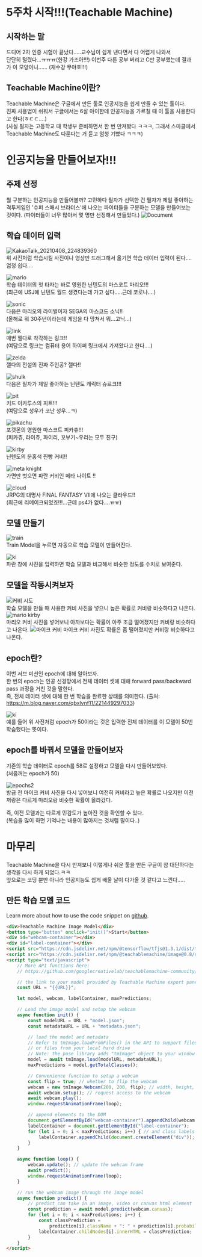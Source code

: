 5주차 시작!!!(Teachable Machine)
===========
시작하는 말
-----------
드디어 2차 인증 시험이 끝났다.....교수님이 쉽게 낸다면서 다 어렵게 나와서                   
단단히 털렸다...ㅠㅠㅠ(한강 가즈아!!!)          이번주 다른 공부 버리고 C만 공부했는데 결과가 이 모양이니......
(재수강 무야호!!!)

Teachable Machine이란?
---------
Teachable Machine은 구글에서 만든 툴로 인공지능을 쉽게 만들 수 있는 툴이다.                
진짜 사용법이 쉬워서 구글에서는 6살 아이한테 인공지능을 가르칠 때 이 툴을 사용한다고 한다(ㅎㄷㄷ....)                    
(사실 필자는 고등학교 때 학생부 준비하면서 한 번 만져봤다 ㅋㅋㅋ, 그래서 스마클에서 Teachable Machine도 다룬다는 거 듣고 엄청 기뻤다 ㅋㅋㅋ) 

 인공지능을 만들어보자!!!
 ===========
 주제 선정
 ----------
 뭘 구분하는 인공지능을 만들어볼까?           고민하다 필자가 선택한 건 필자가 제일 좋아하는 격투게임인 '슈퍼 스매시 브라더스'에 나오는 파이터들을 구분하는 모델을 만들어보는 것이다.
 (파이터들이 너무 많아서 몇 명만 선정해서 만들었다.)
 ![Document](https://user-images.githubusercontent.com/81175672/119004373-75bfc800-b9c9-11eb-9c09-412a1ca80a43.jpg)
 
 학습 데이터 입력
 --------
![KakaoTalk_20210408_224839360](https://user-images.githubusercontent.com/81175672/119004712-c0d9db00-b9c9-11eb-9a7d-cc90d27e5a24.jpg)                      
위 사진처럼 학습시킬 사진이나 영상만 드래그해서 옮기면 학습 데이터 입력이 된다....엄청 쉽다....

![mario](https://user-images.githubusercontent.com/81175672/119004919-f088e300-b9c9-11eb-8d98-81b1cb9f9bb9.JPG)                  
학습 데이터의 첫 타자는 바로 영원한 닌텐도의 마스코트 마리오!!!                     
(최근에 USJ에 닌텐도 월드 생겼다는데 가고 싶다.....근데 코로나....)

![sonic](https://user-images.githubusercontent.com/81175672/119005134-27f78f80-b9ca-11eb-8c5b-508654c22b70.JPG)                       
다음은 마리오의 라이벌이자 SEGA의 마스코드 소닉!!                     
(올해로 뭐 30주년이라는데 게임을 다 망쳐서 뭐...고닉...)

![link](https://user-images.githubusercontent.com/81175672/119005700-a5bb9b00-b9ca-11eb-88b8-8ca5b338866f.JPG)                      
매번 젤다로 착각하는 링크!!                   
(여담으로 링크는 컴퓨터 용어 하이퍼 링크에서 가져왔다고 한다....)

![zelda](https://user-images.githubusercontent.com/81175672/119006242-27abc400-b9cb-11eb-967d-f15e3503d9c7.JPG)                
젤다의 전설의 진짜 주인공? 젤다!!

![shulk](https://user-images.githubusercontent.com/81175672/119006400-4c07a080-b9cb-11eb-8cf4-a9615f86ecb9.JPG)                 
다음은 필자가 제일 좋아하는 닌텐도 캐릭터 슈르크!!!

![pit](https://user-images.githubusercontent.com/81175672/119006492-6477bb00-b9cb-11eb-9f76-7aa0f18dbc59.JPG)                  
키드 이카루스의 피트!!!                      
(여담으로 성우가 코난 성우...ㅋ)

![pikachu](https://user-images.githubusercontent.com/81175672/119006754-98eb7700-b9cb-11eb-8d3d-8b928420549c.JPG)                    
포켓몬의 영원한 마스코트 피카츄!!!                  
(피카츄, 라이츄, 파이리, 꼬부기~우리는 모두 친구)

![kirby](https://user-images.githubusercontent.com/81175672/119006909-bf111700-b9cb-11eb-9ebb-7a59167b0b4d.JPG)                      
닌텐도의 분홍색 찐빵 커비!!

![meta knight](https://user-images.githubusercontent.com/81175672/119006972-cf28f680-b9cb-11eb-92a4-e21ed16c4039.JPG)                    
가면만 벗으면 파란 커비인 메타 나이트 !!

![cloud](https://user-images.githubusercontent.com/81175672/119007255-0697a300-b9cc-11eb-83ca-8ef5c72be36d.JPG)                     
JRPG의 대명사 FINAL FANTASY VII에 나오는 클라우드!!                           
(최근에 리메이크되었죠!!!...근데 ps4가 없다....ㅠㅠ)                      

모델 만들기
--------
![train](https://user-images.githubusercontent.com/81175672/119008047-c2f16900-b9cc-11eb-8621-26531d5353ce.JPG)                         
Train Model을 누르면 자동으로 학습 모델이 만들어진다.


![ki](https://user-images.githubusercontent.com/81175672/119007867-976e7e80-b9cc-11eb-9c81-0fcf072076d7.JPG)            
파란 창에 사진을 입력하면 학습 모델과 비교해서 비슷한 정도를 수치로 보여준다.

모델을 작동시켜보자
---------
![커비 시도](https://user-images.githubusercontent.com/81175672/119008487-2e3b3b00-b9cd-11eb-8f9d-c73965f5d53c.JPG)                           
학습 모델을 만들 때 사용한 커비 사진을 넣으니 높은 확률로 커비랑 비슷하다고 나온다.
![mario kirby](https://user-images.githubusercontent.com/81175672/119008641-532fae00-b9cd-11eb-9bbd-e96ef9453157.JPG)                  
마리오 커비 사진을 넣어보니 아까보다는 확률이 아주 조금 떨어졌지만 커비랑 비슷하다고 나온다.
![마이크 커비](https://user-images.githubusercontent.com/81175672/119008805-72c6d680-b9cd-11eb-9227-3af1fe889105.JPG)
마이크 커비 사진도 확률은 좀 떨어졌지만 커비랑 비슷하다고 나온다.

epoch란?
----------
이번 서브 미션인 epoch에 대해 알아보자.            
한 번의 epoch는 인공 신경망에서 전체 데이터 셋에 대해 forward pass/backward pass 과정을 거친 것을 말한다.                 
즉, 전체 데이터 셋에 대해 한 번 학습을 완료한 상태를 의미한다.
(출처: https://m.blog.naver.com/qbxlvnf11/221449297033)

![ki](https://user-images.githubusercontent.com/81175672/119007867-976e7e80-b9cc-11eb-9c81-0fcf072076d7.JPG)                    
예를 들어 위 사진처럼 epoch가 50이라는 것은 입력한 전체 데이터를 이 모델이 50번 학습했다는 뜻이다.            

epoch를 바꿔서 모델을 만들어보자
----------
기존의 학습 데이터로 epoch를 58로 설정하고 모델을 다시 만들어보았다.                     
(처음꺼는 epoch가 50)                          

![epochs2](https://user-images.githubusercontent.com/81175672/119009837-7c047300-b9ce-11eb-9d31-df7f516f1e97.JPG)            
방금 전 마이크 커비 사진을 다시 넣어보니 여전히 커비라고 높은 확률로 나오지만 이전 꺼랑은 다르게 마리오랑 비슷한 확률이 올라갔다.


즉, 이전 모델과는 다르게 민감도가 높아진 것을 확인할 수 있다.                 
(복습을 많이 하면 기억나는 내용이 많아지는 것처럼 말이다..)

마무리
========
Teachable Machine을 다시 만져보니 이렇게나 쉬운 툴을 만든 구글이 참 대단하다는 생각을 다시 하게 되었다.ㅋㅋ         
앞으로는 코딩 뿐만 아니라 인공지능도 쉽게 배울 날이 다가올 것 같다고 느낀다.....

만든 학습 모델 코드
---------
Learn more about how to use the code snippet on [github](https://github.com/googlecreativelab/teachablemachine-community/tree/master/libraries/image).

```html
<div>Teachable Machine Image Model</div>
<button type="button" onclick="init()">Start</button>
<div id="webcam-container"></div>
<div id="label-container"></div>
<script src="https://cdn.jsdelivr.net/npm/@tensorflow/tfjs@1.3.1/dist/tf.min.js"></script>
<script src="https://cdn.jsdelivr.net/npm/@teachablemachine/image@0.8/dist/teachablemachine-image.min.js"></script>
<script type="text/javascript">
    // More API functions here:
    // https://github.com/googlecreativelab/teachablemachine-community/tree/master/libraries/image

    // the link to your model provided by Teachable Machine export panel
    const URL = "{{URL}}";

    let model, webcam, labelContainer, maxPredictions;

    // Load the image model and setup the webcam
    async function init() {
        const modelURL = URL + "model.json";
        const metadataURL = URL + "metadata.json";

        // load the model and metadata
        // Refer to tmImage.loadFromFiles() in the API to support files from a file picker
        // or files from your local hard drive
        // Note: the pose library adds "tmImage" object to your window (window.tmImage)
        model = await tmImage.load(modelURL, metadataURL);
        maxPredictions = model.getTotalClasses();

        // Convenience function to setup a webcam
        const flip = true; // whether to flip the webcam
        webcam = new tmImage.Webcam(200, 200, flip); // width, height, flip
        await webcam.setup(); // request access to the webcam
        await webcam.play();
        window.requestAnimationFrame(loop);

        // append elements to the DOM
        document.getElementById("webcam-container").appendChild(webcam.canvas);
        labelContainer = document.getElementById("label-container");
        for (let i = 0; i < maxPredictions; i++) { // and class labels
            labelContainer.appendChild(document.createElement("div"));
        }
    }

    async function loop() {
        webcam.update(); // update the webcam frame
        await predict();
        window.requestAnimationFrame(loop);
    }

    // run the webcam image through the image model
    async function predict() {
        // predict can take in an image, video or canvas html element
        const prediction = await model.predict(webcam.canvas);
        for (let i = 0; i < maxPredictions; i++) {
            const classPrediction =
                prediction[i].className + ": " + prediction[i].probability.toFixed(2);
            labelContainer.childNodes[i].innerHTML = classPrediction;
        }
    }
</script>
```
